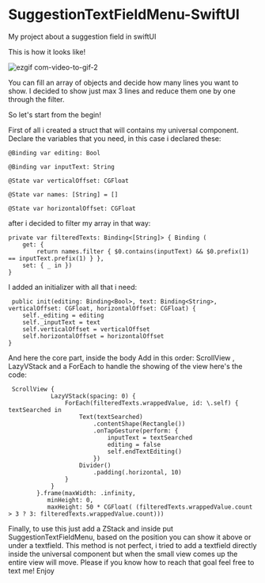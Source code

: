 # SuggestionTextFieldMenu-SwiftUI
My project about a suggestion field in swiftUI

This is how it looks like!

![ezgif com-video-to-gif-2](https://user-images.githubusercontent.com/89965384/131913428-a17f6679-75d7-4096-bb05-9114a14e8743.gif)



You can fill an array of objects and decide how many lines you want to show. I decided to show just max 3 lines and reduce them one by one through the filter. 

So let's start from the begin!


First of all i created a struct that will contains my universal component.
Declare the variables that you need, in this case i declared these:

    @Binding var editing: Bool
    
    @Binding var inputText: String
    
    @State var verticalOffset: CGFloat
    
    @State var names: [String] = []
     
    @State var horizontalOffset: CGFloat
    

after i decided to filter my array in that way:

    private var filteredTexts: Binding<[String]> { Binding (
        get: {
            return names.filter { $0.contains(inputText) && $0.prefix(1) == inputText.prefix(1) } },
        set: { _ in })
    }
    
 I added an initializer with all that i need:
 
     public init(editing: Binding<Bool>, text: Binding<String>, verticalOffset: CGFloat, horizontalOffset: CGFloat) {
        self._editing = editing
        self._inputText = text
        self.verticalOffset = verticalOffset
        self.horizontalOffset = horizontalOffset
    }
    
    
 And here the core part, inside the body Add in this order: ScrollView , LazyVStack and a ForEach to handle the showing of the view
 here's the code:
 
     ScrollView {
                LazyVStack(spacing: 0) {
                    ForEach(filteredTexts.wrappedValue, id: \.self) { textSearched in
                        Text(textSearched)
                            .contentShape(Rectangle())
                            .onTapGesture(perform: {
                                inputText = textSearched
                                editing = false
                                self.endTextEditing()
                            })
                        Divider()
                            .padding(.horizontal, 10)
                    }
                }
            }.frame(maxWidth: .infinity,
               minHeight: 0,
               maxHeight: 50 * CGFloat( (filteredTexts.wrappedValue.count > 3 ? 3: filteredTexts.wrappedValue.count)))
    

Finally, to use this just add a ZStack and inside put SuggestionTextFieldMenu, based on the position you can show it above or under a textfield.
This method is not perfect, i tried to add a textfield directly inside the universal component but when the small view comes up the entire view will move. 
Please if you know how to reach that goal feel free to text me! Enjoy

